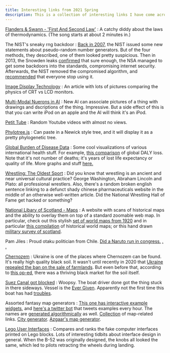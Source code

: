 ```yaml
---
title: Interesting links from 2021 Spring
description: This is a collection of interesting links I have come across during the early parts of 2021. The links are things I think might be worth sharing with other people. Some are interesting. Some are useful. Some are just strange.
---
```



[Flanders & Swann - 'First And Second Law'](https://www.youtube.com/watch?v=VnbiVw_1FNs)
: A catchy diddy about the laws of thermodynamics. (The song starts at about 2 minutes in.)


The NIST's sneaky rng backdoor
: [Back in 2007](https://archive.is/20120919094854/http://www.wired.com/politics/security/commentary/securitymatters/2007/11/securitymatters_1115), the NIST issued some new statements about pseudo-random number generators. But of the four methods, they described, one of them looked pretty suspicious. Then in 2013, the Snowden leaks [confirmed](https://web.archive.org/web/20130910030443/http://fcw.com/Articles/2013/09/06/NSA-NIST-standards.aspx) that sure enough, the NSA managed to get some backdoors into the standards, compromising internet security. Afterwards, the NIST removed the compromised algorithm, and [recommended](https://web.archive.org/web/20160829031025/http://www.nist.gov/itl/csd/sp800-90-042114.cfm) that everyone stop using it.


[Image Display Technology](http://www.marcelpatek.com/LCD.html)
: An article with lots of pictures comparing the physics of CRT vs LCD monitors.


[Multi-Modal Nuerons in AI](https://openai.com/blog/multimodal-neurons/)
: New AI can associate pictures of a thing with drawings and dscriptions of the thing. Impressive. But a side effect of this is that you can write iPod on an apple and the AI will think it's an iPod.


[Petit Tube](https://petittube.com/)
: Random Youtube videos with almost no views.

[Phylotree.js](http://phylotree.hyphy.org/)
: Can paste in a Newick style tree, and it will display it as a pretty phylogenetic tree.


[Global Burden of Disease Data](http://ghdx.healthdata.org/gbd-2017/code)
: Some cool visualizations of various international health stuff. For example, [this comparison](https://gbd2017.healthdata.org/gbd-compare/) of global DALY loss. Note that it's not number of deaths; it's years of lost life expectancy or quality of life. More graphs and stuff [here.](http://www.healthdata.org/gbd/data-visualizations)


[Wrestling: The Oldest Sport](https://nwhof.org/stillwater/resources-library/history/the-oldest-sport/)
: Did you know that wrestling is an ancient and near universal cultural practice? George Washington, Abraham Lincoln and Plato: all professional wrestlers. Also, there's a random broken english sentence linking to a defunct shady chinese pharmaceuticals website in the middle of an otherwise well-written article. Did the National Wrestling Hall of Fame get hacked or something?


[National Libary of Scotland - Maps](https://maps.nls.uk/index.html)
: A website with scans of historical maps and the ability to overlay them on top of a standard zoomable web map. In particular, check out this stylish [set of world maps from 1920](https://maps.nls.uk/atlas/times-survey/index.html) and in particular [this compilation](https://maps.nls.uk/view/101105572) of historical world maps; or this hand drawn [military survey of scotland](https://maps.nls.uk/geo/roy/#zoom=7.232851306515763&lat=57.3230&lon=-4.7536&layers=roy-highlands).


Pam Jiles
: Proud otaku politician from Chile. [Did a Naruto run in congress.](https://www.youtube.com/watch?v=PN8e77oJUyM) [.](https://twitter.com/PamJiles) [.](https://twitter.com/PopulismUpdates/status/1374135225920331777)


[Chernozem](https://en.wikipedia.org/wiki/Chernozem)
: Ukraine is one of the places where Chernozem can be found. It's really high quality black soil. It wasn't until recently in 2020 that [Ukraine repealed the ban on the sale of farmlands](https://www.euronews.com/2020/03/31/ukraine-lifts-ban-on-sale-of-farmland-in-bid-to-receive-international-funds
). But even before that, according to [this op-ed](https://www.kyivpost.com/article/opinion/op-ed/black-market-for-rich-black-earth-116610.html), there was a thriving black market for the soil itself.


[Suez Canal got blocked](https://twitter.com/jsrailton/status/1374438210315513864)
: Woopsy. The boat driver done got the thing stuck in there sideways. Vessel is the [Ever Given](https://www.vesselfinder.com/vessels/EVER-GIVEN-IMO-9811000-MMSI-353136000). Apparently not the first time this boat has had [troubles](https://en.wikipedia.org/wiki/Ever_Given).



Assorted fantasy map generators
: [This one has interactive example widgets,](http://mewo2.com/notes/terrain/) and [here's a twitter bot](https://twitter.com/unchartedatlas) that tweets examples every hour. The names are [generated algorithmically](http://mewo2.com/notes/naming-language/) as well. [Collection](https://olinkirk.land/realms/resources.html) of map-related links. [City generator](https://watabou.itch.io/medieval-fantasy-city-generator). [Azgaar's map generator](https://azgaar.github.io/Fantasy-Map-Generator/).












[Lego User Interfaces](https://www.designedbycave.co.uk/2020/LEGO-Interface-UX/)
: Compares and ranks the fake computer interfaces printed on Lego blocks. Lots of interesting tidbits about interface design in general. When the B-52 was originally designed, the knobs all looked the same, which led to pilots retracting the wheels during landing.
